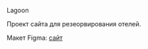 Lagoon

Проект сайта для резеорвирования отелей.

Макет Figma: [сайт](https://www.figma.com/file/kVncFPDUQ2yUuaFWX6qHKN/Lagoona-(Copy)?type=design&t=eWoa3efhFP6FC6KX-6)
